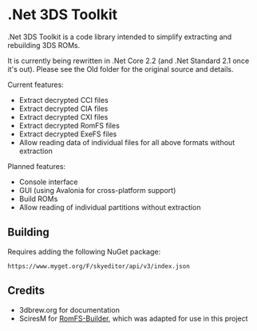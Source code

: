 # .Net 3DS Toolkit
.Net 3DS Toolkit is a code library intended to simplify extracting and rebuilding 3DS ROMs.

It is currently being rewritten in .Net Core 2.2 (and .Net Standard 2.1 once it's out). Please see the Old folder for the original source and details.

Current features:
* Extract decrypted CCI files
* Extract decrypted CIA files
* Extract decrypted CXI files
* Extract decrypted RomFS files
* Extract decrypted ExeFS files
* Allow reading data of individual files for all above formats without extraction

Planned features:
* Console interface
* GUI (using Avalonia for cross-platform support)
* Build ROMs
* Allow reading of individual partitions without extraction

## Building

Requires adding the following NuGet package:
```
https://www.myget.org/F/skyeditor/api/v3/index.json
```

## Credits

* 3dbrew.org for documentation
* SciresM for [RomFS-Builder](https://github.com/SciresM/RomFS-Builder), which was adapted for use in this project
